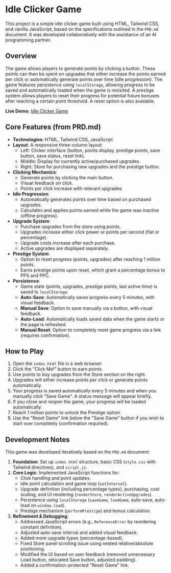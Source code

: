 # Idle Clicker Game

This project is a simple idle clicker game built using HTML, Tailwind CSS, and vanilla JavaScript, based on the specifications outlined in the `PRD.md` document. It was developed collaboratively with the assistance of an AI programming partner.

## Overview

The game allows players to generate points by clicking a button. These points can then be spent on upgrades that either increase the points earned per click or automatically generate points over time (idle progression). The game features persistence using `localStorage`, allowing progress to be saved and automatically loaded when the game is revisited. A prestige system allows players to reset their progress for potential future bonuses after reaching a certain point threshold. A reset option is also available.

**Live Demo:** [Idle Clicker Game](https://crwgrant.github.io/idle_clicker_game/)

## Core Features (from PRD.md)

*   **Technologies**: HTML, Tailwind CSS, JavaScript
*   **Layout**: A responsive three-column layout:
    *   Left: Clicker interface (button, points display, prestige points, save button, save status, reset link).
    *   Middle: Display for currently active/purchased upgrades.
    *   Right: Store for purchasing new upgrades and the prestige button.
*   **Clicking Mechanics**:
    *   Generate points by clicking the main button.
    *   Visual feedback on click.
    *   Points per click increase with relevant upgrades.
*   **Idle Progression**:
    *   Automatically generates points over time based on purchased upgrades.
    *   Calculates and applies points earned while the game was inactive (offline progress).
*   **Upgrade System**:
    *   Purchase upgrades from the store using points.
    *   Upgrades increase either click power or points per second (flat or percentage).
    *   Upgrade costs increase after each purchase.
    *   Active upgrades are displayed separately.
*   **Prestige System**:
    *   Option to reset progress (points, upgrades) after reaching 1 million points.
    *   Earns prestige points upon reset, which grant a percentage bonus to PPS and PPC.
*   **Persistence**:
    *   Game state (points, upgrades, prestige points, last active time) is saved to `localStorage`.
    *   **Auto-Save**: Automatically saves progress every 5 minutes, with visual feedback.
    *   **Manual Save**: Option to save manually via a button, with visual feedback.
    *   **Auto-Load**: Automatically loads saved data when the game starts or the page is refreshed.
    *   **Manual Reset**: Option to completely reset game progress via a link (requires confirmation).

## How to Play

1.  Open the `index.html` file in a web browser.
2.  Click the "Click Me!" button to earn points.
3.  Use points to buy upgrades from the Store section on the right.
4.  Upgrades will either increase points per click or generate points automatically.
5.  Your progress is saved automatically every 5 minutes and when you manually click "Save Game". A status message will appear briefly.
6.  If you close and reopen the game, your progress will be loaded automatically.
7.  Reach 1 million points to unlock the Prestige option.
8.  Use the "Reset Game" link below the "Save Game" button if you wish to start over completely (confirmation required).

## Development Notes

This game was developed iteratively based on the `PRD.md` document:

1.  **Foundation**: Set up `index.html` structure, basic CSS (`style.css` with Tailwind directives), and `script.js`.
2.  **Core Logic**: Implemented JavaScript functions for:
    *   Click handling and point updates.
    *   Idle point calculation and game loop (`setInterval`).
    *   Upgrade definition (including percentage types), purchasing, cost scaling, and UI rendering (`renderStore`, `renderActiveUpgrades`).
    *   Persistence using `localStorage` (`saveGame`, `loadGame`, auto-save, auto-load on `window.load`).
    *   Prestige mechanism (`performPrestige`) and bonus calculation.
3.  **Refinement & Debugging**:
    *   Addressed JavaScript errors (e.g., `ReferenceError` by reordering constant definition).
    *   Adjusted auto-save interval and added visual feedback.
    *   Added more upgrade types (percentage-based).
    *   Fixed Store panel scrolling issue using nested relative/absolute positioning.
    *   Modified the UI based on user feedback (removed unnecessary Load button, relocated Save button, adjusted padding).
    *   Added a confirmation-protected "Reset Game" link. 